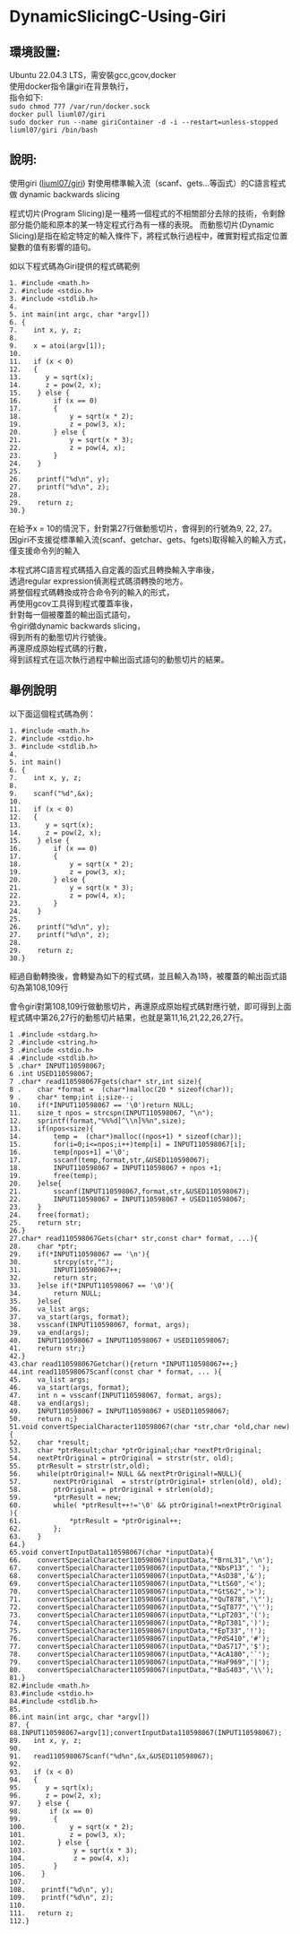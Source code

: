 # DynamicSlicingC-Using-Giri

## 環境設置:
Ubuntu 22.04.3 LTS，需安裝gcc,gcov,docker<br />
使用docker指令讓giri在背景執行，<br />
指令如下:<br />
`sudo chmod 777 /var/run/docker.sock` <br />
`docker pull liuml07/giri`<br />
`sudo docker run --name giriContainer -d -i --restart=unless-stopped liuml07/giri /bin/bash`<br />

## 說明:
使用giri ([liuml07/giri](https://github.com/liuml07/giri)) 對使用標準輸入流（scanf、gets...等函式）的C語言程式做 dynamic backwards slicing

程式切片(Program Slicing)是一種將一個程式的不相關部分去除的技術，令剩餘部分能仍能和原本的某一特定程式行為有一樣的表現。
而動態切片(Dynamic Slicing)是指在給定特定的輸入條件下，將程式執行過程中，確實對程式指定位置變數的值有影響的語句。

如以下程式碼為Giri提供的程式碼範例
```no-highlight
1. #include <math.h>
2. #include <stdio.h>
3. #include <stdlib.h>
4.
5. int main(int argc, char *argv[])
6. {
7.    int x, y, z;
8.
9.    x = atoi(argv[1]);
10.
11.   if (x < 0)
12.   {
13.      y = sqrt(x);
14.      z = pow(2, x);
15.    } else {
16.        if (x == 0)
17.        {
18.            y = sqrt(x * 2);
19.            z = pow(3, x);
20.        } else {
21.            y = sqrt(x * 3);
22.            z = pow(4, x);
23.        }
24.    }
25.
26.    printf("%d\n", y);
27.    printf("%d\n", z);
28.
29.    return z;
30.}
```
在給予x = 10的情況下，針對第27行做動態切片，會得到的行號為9, 22, 27。<br />
因giri不支援從標準輸入流(scanf、getchar、gets、fgets)取得輸入的輸入方式，僅支援命令列的輸入<br />

本程式將C語言程式碼插入自定義的函式且轉換輸入字串後，<br />
透過regular expression偵測程式碼須轉換的地方。<br />
將整個程式碼轉換成符合命令列的輸入的形式，<br />
再使用gcov工具得到程式覆蓋率後，<br />
針對每一個被覆蓋的輸出函式語句，<br />
令giri做dynamic backwards slicing，<br />
得到所有的動態切片行號後。<br />
再還原成原始程式碼的行數，<br />
得到該程式在這次執行過程中輸出函式語句的動態切片的結果。<br />

## 舉例說明
以下面這個程式碼為例：

```no-highlight
1. #include <math.h>
2. #include <stdio.h>
3. #include <stdlib.h>
4.
5. int main()
6. {
7.    int x, y, z;
8.
9.    scanf("%d",&x);
10.
11.   if (x < 0)
12.   {
13.      y = sqrt(x);
14.      z = pow(2, x);
15.    } else {
16.        if (x == 0)
17.        {
18.            y = sqrt(x * 2);
19.            z = pow(3, x);
20.        } else {
21.            y = sqrt(x * 3);
22.            z = pow(4, x);
23.        }
24.    }
25.
26.    printf("%d\n", y);
27.    printf("%d\n", z);
28.
29.    return z;
30.}
```
經過自動轉換後，會轉變為如下的程式碼，並且輸入為1時，被覆蓋的輸出函式語句為第108,109行

會令giri對第108,109行做動態切片，再還原成原始程式碼對應行號，即可得到上面程式碼中第26,27行的動態切片結果，也就是第11,16,21,22,26,27行。

```no-highlight
1 .#include <stdarg.h>
2 .#include <string.h>
3 .#include <stdio.h>
4 .#include <stdlib.h>
5 .char* INPUT110598067;
6 .int USED110598067;
7 .char* read110598067Fgets(char* str,int size){
8 .    char *format =  (char*)malloc(20 * sizeof(char));
9 .    char* temp;int i;size--;
10.    if(*INPUT110598067 == '\0')return NULL;
11.    size_t npos = strcspn(INPUT110598067, "\n");
12.    sprintf(format,"%%%d[^\\n]%%n",size);
13.    if(npos<size){
14.        temp =  (char*)malloc((npos+1) * sizeof(char));
15.        for(i=0;i<=npos;i++)temp[i] = INPUT110598067[i];
16.        temp[npos+1] ='\0';
17.        sscanf(temp,format,str,&USED110598067);
18.        INPUT110598067 = INPUT110598067 + npos +1;
19.        free(temp);
20.    }else{
21.        sscanf(INPUT110598067,format,str,&USED110598067);
22.        INPUT110598067 = INPUT110598067 + USED110598067;
23.    }
24.    free(format);
25.    return str;
26.}
27.char* read110598067Gets(char* str,const char* format, ...){
28.    char *ptr;
29.    if(*INPUT110598067 == '\n'){
30.        strcpy(str,"");
31.        INPUT110598067++;
32.        return str;
33.    }else if(*INPUT110598067 == '\0'){
34.        return NULL;
35.    }else{
36.    va_list args;
37.    va_start(args, format);
38.    vsscanf(INPUT110598067, format, args);
39.    va_end(args);
40.    INPUT110598067 = INPUT110598067 + USED110598067;
41.    return str;}
42.}
43.char read110598067Getchar(){return *INPUT110598067++;}
44.int read110598067Scanf(const char * format, ... ){
45.    va_list args;
46.    va_start(args, format);
47.    int n = vsscanf(INPUT110598067, format, args);
48.    va_end(args);
49.    INPUT110598067 = INPUT110598067 + USED110598067;
50.    return n;}
51.void convertSpecialCharacter110598067(char *str,char *old,char new){
52.    char *result;
53.    char *ptrResult;char *ptrOriginal;char *nextPtrOriginal;
54.    nextPtrOriginal = ptrOriginal = strstr(str, old);
55.    ptrResult = strstr(str,old);
56.    while(ptrOriginal!= NULL && nextPtrOriginal!=NULL){
57.        nextPtrOriginal  = strstr(ptrOriginal+ strlen(old), old);
58.        ptrOriginal = ptrOriginal + strlen(old);
59.        *ptrResult = new;
60.        while( *ptrResult++!='\0' && ptrOriginal!=nextPtrOriginal  ){
61.            *ptrResult = *ptrOriginal++;
62.        };
63.    }
64.}
65.void convertInputData110598067(char *inputData){
66.    convertSpecialCharacter110598067(inputData,"*BrnL31",'\n');
67.    convertSpecialCharacter110598067(inputData,"*NbsP13",' ');
68.    convertSpecialCharacter110598067(inputData,"*AsD38",'&');
69.    convertSpecialCharacter110598067(inputData,"*LtS60",'<');
70.    convertSpecialCharacter110598067(inputData,"*GtS62",'>');
71.    convertSpecialCharacter110598067(inputData,"*QuT878",'\"');
72.    convertSpecialCharacter110598067(inputData,"*SqT877",'\'');
73.    convertSpecialCharacter110598067(inputData,"*LpT203",'(');
74.    convertSpecialCharacter110598067(inputData,"*RpT301",')');
75.    convertSpecialCharacter110598067(inputData,"*EpT33",'!');
76.    convertSpecialCharacter110598067(inputData,"*PdS410",'#');
77.    convertSpecialCharacter110598067(inputData,"*DaS717",'$');
78.    convertSpecialCharacter110598067(inputData,"*AcA180",'`');
79.    convertSpecialCharacter110598067(inputData,"*HaF969",'|');
80.    convertSpecialCharacter110598067(inputData,"*BaS403",'\\');
81.}
82.#include <math.h>
83.#include <stdio.h>
84.#include <stdlib.h>
85.
86.int main(int argc, char *argv[])
87. {
88.INPUT110598067=argv[1];convertInputData110598067(INPUT110598067);
89.   int x, y, z;
90.
91.   read110598067Scanf("%d%n",&x,&USED110598067);
92.
93.   if (x < 0)
94.   {
95.      y = sqrt(x);
96.      z = pow(2, x);
97.    } else {
98.       if (x == 0)
99.        {
100.           y = sqrt(x * 2);
101.           z = pow(3, x);
102.        } else {
103.            y = sqrt(x * 3);
104.            z = pow(4, x);
105.       }
106.    }
107.
108.    printf("%d\n", y);
109.    printf("%d\n", z);
110.
111.   return z;
112.}
```
